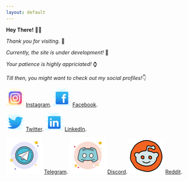 ```yaml
---
layout: default
---
```


**Hey There!** 👋🏼

_Thank you for visiting._ 👏

_Currently, the site is under development!_ 🚧

_Your patience is highly appriciated!_ ⌚

*Till then, you might want to check out my social profiles!*👇

![Instagram](./icons/icons8-instagram-50.png)
[Instagram](https://instagram.com/teekamsuthar).
![Facebook](./icons/icons8-facebook-old-50.png)
[Facebook](https://www.facebook.com/teekam.suthar.79).

![Twitter](./icons/icons8-twitter-50.png)
[Twitter](https://twitter.com/Teekam_Suthar).
![LinkedIn](./icons/icons8-linkedin-50.png)
[LinkedIn](https://www.linkedin.com/in/teekam-suthar-59730b171/).

![Telegram](./icons/icons8_telegram_app_100px.png)
[Telegram](https://t.me/teekamsuthar).
![Discord](./icons/icons8_discord_100px.png)
[Discord](https://discord.gg/T33Qb7).
![Reddit](./icons/icons8_reddit_96px.png)
[Reddit](https://www.reddit.com/user/teekamsuthar).
